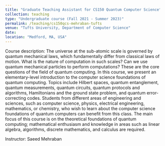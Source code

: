 ```yaml
---
title: "Graduate Teaching Assistant for CS150 Quantum Computer Science"
collection: teaching
type: "Undergraduate course (Fall 2021 - Summer 2023)"
permalink: /teaching/cs150qcs-mehraban-tufts
venue: "Tufts University, Department of Computer Science"
date:
location: "Medford, MA, USA"
---
```

  
Course description: The universe at the sub-atomic scale is governed by quantum mechanical laws, which fundamentally differ from classical laws of motion. What is the nature of computation in such scales? Can we use quantum mechanical particles to perform computations? These are the core questions of the field of quantum computing. In this course, we present an elementary-level introduction to the computer science foundations of quantum computing. Topics include Hilbert spaces, quantum entanglement, quantum measurements, quantum circuits, quantum protocols and algorithms, Hamiltonians and the ground state problem, and quantum error-correcting codes. Students from different areas of engineering and sciences, such as computer science, physics, electrical engineering, mathematics, or chemistry, who wish to learn about the computer science foundations of quantum computers can benefit from this class. The main focus of this course is on the theoretical foundations of quantum computing; mathematical enthusiasm and knowledge in areas such as linear algebra, algorithms, discrete mathematics, and calculus are required.

Instructor: Saeed Mehraban
